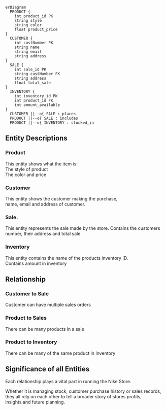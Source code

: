 ```mermaid
erDiagram
  PRODUCT {
    int product_id PK
    string style
    string color
    float product_price 
}
  CUSTOMER {
    int custNumber PK
    string name
    string email
    string address
}
  SALE {
    int sale_id PK
    string custNumber FK
    string address
    float total_sale
}
  INVENTORY {
    int inventory_id PK
    int product_id FK
    int amount_available
}
  CUSTOMER ||--o{ SALE : places
  PRODUCT ||--o{ SALE : includes
  PRODUCT ||--o{ INVENTORY : stocked_in
```

## Entity Descriptions

### Product  
This entity shows what the item is:  
The style of product  
The color and price

### Customer  
This entity shows the customer making the purchase,  
name, email and address of customer.

### Sale. 
This entity represents the sale made by the store. 
Contains the customers number, their address and total sale

### Inventory
This entity contains the name of the products inventory ID.  
Contains amount in inventory

## Relationship  

### Customer to Sale  
Customer can have multiple sales orders

### Product to Sales
There can be many products in a sale

### Product to Inventory
There can be many of the same product in Inventory

## Significance of all Entities  
Each relationship plays a vital part in running the Nike Store.

Whether it is managing stock, customer purchase history or sales records,  
they all rely on each other to tell a broader story of stores profits,  
insights and future planning.



